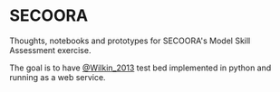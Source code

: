 SECOORA
=======

Thoughts, notebooks and prototypes for SECOORA's Model Skill Assessment
exercise.

The goal is to have
[@Wilkin_2013](http://onlinelibrary.wiley.com/doi/10.1002/jgrc.20223/abstract)
test bed implemented in python and running as a web service.

<!--
pandoc --standalone --smart \
       --latex-engine=xelatex \
       --bibliography ./references/references.bib \
       --from markdown README.md \
       --to latex \
       --output README.pdf
-->
